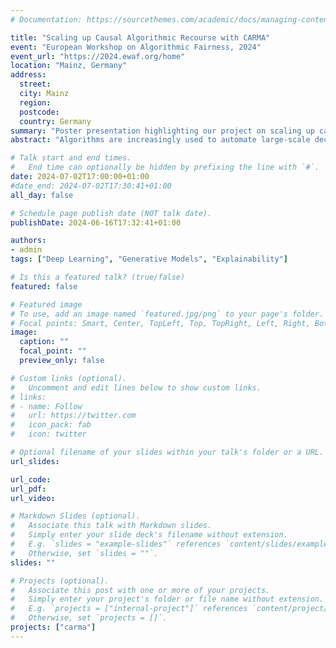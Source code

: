 ```yaml
---
# Documentation: https://sourcethemes.com/academic/docs/managing-content/

title: "Scaling up Causal Algorithmic Recourse with CARMA"
event: "European Workshop on Algorithmic Fairness, 2024"
event_url: "https://2024.ewaf.org/home"
location: "Mainz, Germany"
address:
  street:
  city: Mainz
  region:
  postcode:
  country: Germany
summary: "Poster presentation highlighting our project on scaling up causal recourse by designing a novel amortized framework based on causal generative models and neural network based causal intervention predictors."
abstract: "Algorithms are increasingly used to automate large-scale decision-making processes, e.g., online platforms that make instant decisions in lending, hiring, and education. When such automated systems yield unfavorable decisions, it is imperative to allow for recourse by accompanying the instantaneous negative decisions with recommendations that can help affected individuals to overturn them. However, the practical challenges of providing algorithmic recourse in large-scale settings are not negligible: giving recourse recommendations that are actionable requires not only causal knowledge of the relationships between applicant features but also solving a complex combinatorial optimization problem for each rejected applicant. In this work, we introduce CARMA, a novel framework to generate causal recourse recommendations at scale. For practical settings with limited causal information, CARMA leverages pre-trained state-of-the-art causal generative models to find recourse recommendations. More importantly, CARMA addresses the scalability of finding these recommendations by casting the complex recourse optimization problem as a prediction task. By training a novel neural-network-based framework, CARMA efficiently solves the prediction task without requiring supervision for optimal recourse actions. Our extensive evaluations show that post-training, running inference on CARMA reliably amortizes causal recourse, generating optimal and instantaneous recommendations. CARMA exhibits flexibility, as its optimization is versatile with respect to the algorithmic decision-making and pre-trained causal generative models, provided their differentiability is ensured. Furthermore, we showcase CARMA in a case study, illustrating its ability to tailor causal recourse recommendations by readily incorporating population-level feature preferences based on factors such as difficulty or time needed. Finally, we discuss and highlight a potential use case of our amortized recourse framework for large-scale auditing of fairness in recourse."

# Talk start and end times.
#   End time can optionally be hidden by prefixing the line with `#`.
date: 2024-07-02T17:00:00+01:00
#date_end: 2024-07-02T17:30:41+01:00
all_day: false

# Schedule page publish date (NOT talk date).
publishDate: 2024-06-16T17:32:41+01:00

authors: 
- admin
tags: ["Deep Learning", "Generative Models", "Explainability"]

# Is this a featured talk? (true/false)
featured: false

# Featured image
# To use, add an image named `featured.jpg/png` to your page's folder. 
# Focal points: Smart, Center, TopLeft, Top, TopRight, Left, Right, BottomLeft, Bottom, BottomRight.
image:
  caption: ""
  focal_point: ""
  preview_only: false

# Custom links (optional).
#   Uncomment and edit lines below to show custom links.
# links:
# - name: Follow
#   url: https://twitter.com
#   icon_pack: fab
#   icon: twitter

# Optional filename of your slides within your talk's folder or a URL.
url_slides:  

url_code:
url_pdf:
url_video: 

# Markdown Slides (optional).
#   Associate this talk with Markdown slides.
#   Simply enter your slide deck's filename without extension.
#   E.g. `slides = "example-slides"` references `content/slides/example-slides.md`.
#   Otherwise, set `slides = ""`.
slides: ""

# Projects (optional).
#   Associate this post with one or more of your projects.
#   Simply enter your project's folder or file name without extension.
#   E.g. `projects = ["internal-project"]` references `content/project/deep-learning/index.md`.
#   Otherwise, set `projects = []`.
projects: ["carma"]
---
```

